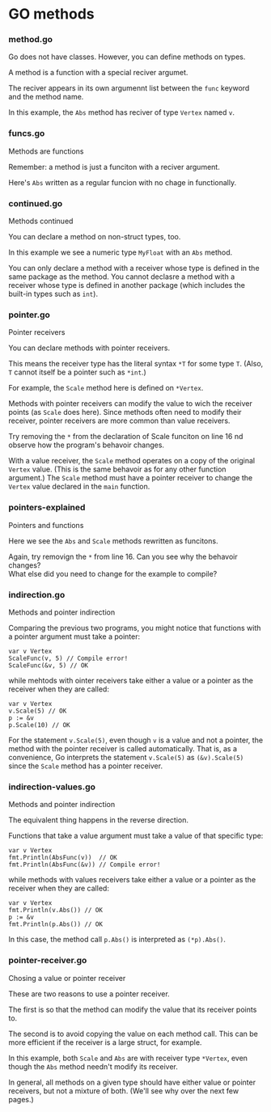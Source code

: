 # GO methods

### method.go

Go does not have classes. However, you can define methods on types.

A method is a function with a special reciver argumet.

The reciver appears in its own argumennt list between the `func` keyword and the method name.

In this example, the `Abs` method has reciver of type `Vertex` named `v`.

### funcs.go

Methods are functions

Remember: a method is just a funciton with a reciver argument.

Here's `Abs` written as a regular funcion with no chage in functionally.

### continued.go

Methods continued

You can declare a method on non-struct types, too.

In this example we see a numeric type `MyFloat` with an `Abs` method.

You can only declare a method with a receiver whose type is defined in the same package as the method. You cannot declasre a method with a receiver whose type is defined in another package (which includes the built-in types such as `int`).

### pointer.go

Pointer receivers

You can declare methods with pointer receivers.

This means the receiver type has the literal syntax `*T` for some type `T`. (Also, `T` cannot itself be a pointer such as `*int`.)

For example, the `Scale` method here is defined on `*Vertex`.

Methods with pointer receivers can modify the value to wich the receiver points (as `Scale` does here). Since methods often need to modify their receiver, pointer receivers are more common than value receivers.

Try removing the `*` from the declaration of Scale funciton on line 16 nd observe how the program's behavoir changes.

With a value receiver, the `Scale` method operates on a copy of the original `Vertex` value. (This is the same behavoir as for any other function argument.) The `Scale` method must have a pointer receiver to change the `Vertex` value declared in the `main` function. 

### pointers-explained

Pointers and functions

Here we see the `Abs` and `Scale` methods rewritten as funcitons.

Again, try removign the `*` from line 16. Can you see why the behavoir changes?  
What else did you need to change for the example to compile?

### indirection.go

Methods and pointer indirection

Comparing the previous two programs, you might notice that functions with a pointer argument must take a pointer:

```
var v Vertex
ScaleFunc(v, 5) // Compile error!
ScaleFunc(&v, 5) // OK
```

while mehtods with ointer receivers take either a value or a pointer as the receiver when they are called:

```
var v Vertex
v.Scale(5) // OK
p := &v
p.Scale(10) // OK
```

For the statement `v.Scale(5)`, even though `v` is a value and not a pointer, the method with the pointer receiver is called automatically. That is, as a convenience, Go interprets the statement `v.Scale(5)` as `(&v).Scale(5)` since the `Scale` method has a pointer receiver.

### indirection-values.go

Methods and pointer indirection

The equivalent thing happens in the reverse direction.

Functions that take a value argument must take a value of that specific type:

```
var v Vertex
fmt.Println(AbsFunc(v))  // OK
fmt.Println(AbsFunc(&v)) // Compile error!
```

while methods with values receivers take either a value or a pointer as the receiver when they are called:

```
var v Vertex
fmt.Println(v.Abs()) // OK
p := &v
fmt.Println(p.Abs()) // OK
```

In this case, the method call `p.Abs()` is interpreted as `(*p).Abs()`.

### pointer-receiver.go

Chosing a value or pointer receiver

These are two reasons to use a pointer receiver.

The first is so that the method can modify the value that its receiver points to.

The second is to avoid copying the value on each method call. This can be more efficient if the receiver is a large struct, for example.

In this example, both `Scale` and `Abs` are with receiver type `*Vertex`, even though the `Abs` method needn't modify its receiver.

In general, all methods on a given type should have either value or pointer receivers, but not a mixture of both. (We'll see why over the next few pages.)


